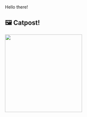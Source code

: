 Hello there!



## 🖼️ Catpost!

<sub>
    <img src="https://cdn2.thecatapi.com/images/MjA2MzI0MQ.jpg" height="256">
</sub>

